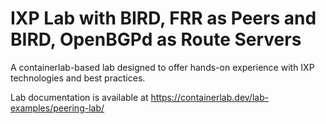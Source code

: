 # IXP Lab with BIRD, FRR as Peers and BIRD, OpenBGPd as Route Servers

A containerlab-based lab designed to offer hands-on experience with IXP technologies and best practices.

Lab documentation is available at <https://containerlab.dev/lab-examples/peering-lab/>
